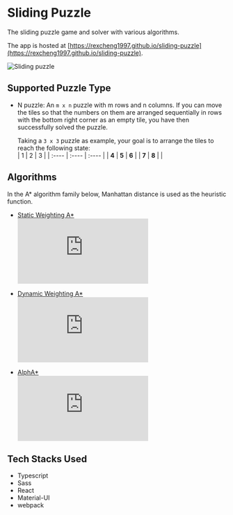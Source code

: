# Sliding Puzzle

The sliding puzzle game and solver with various algorithms.

The app is hosted at [https://rexcheng1997.github.io/sliding-puzzle](https://rexcheng1997.github.io/sliding-puzzle).

![Sliding puzzle](https://rexcheng1997.github.io/public/images/sliding-puzzle.png)

## Supported Puzzle Type

- N puzzle: An `m x n` puzzle with m rows and n columns. If you can move the tiles so that the numbers on them are arranged sequentially in rows with the bottom right corner as an empty tile, you have then successfully solved the puzzle.

    Taking a `3 x 3` puzzle as example, your goal is to arrange the tiles to reach the following state:  
    |   1   |   2   |   3   |
    | :---- | :---- | :---- |
    | **4** | **5** | **6** |
    | **7** | **8** |       |

## Algorithms

In the A* algorithm family below, Manhattan distance is used as the heuristic function.

- [Static Weighting A*](https://en.wikipedia.org/wiki/A*_search_algorithm#cite_ref-15)  
    ![f(n)=g(n)&plus;\varepsilon&space;h(n),\quad&space;\varepsilon&space;\ge&space;1](https://latex.codecogs.com/svg.latex?f%28n%29%3Dg%28n%29&plus;%5Cvarepsilon%20h%28n%29%2C%5Cquad%20%5Cvarepsilon%20%5Cge%201)

- [Dynamic Weighting A*](https://www.cs.auckland.ac.nz/courses/compsci709s2c/resources/Mike.d/Pohl1973WeightedAStar.pdf)  
    ![f(n)=g(n)&plus;(1&plus;\varepsilon&space;w(n))h(n),\quad&space;\mathrm{where}\&space;w(n)=\left\{\begin{matrix}&space;1&space;-&space;\frac{d(n)}{N}&space;&&space;d(n)\le&space;N&space;\\&space;0&space;&&space;\mathrm{otherwise}&space;\end{matrix}\right.](https://latex.codecogs.com/svg.latex?f%28n%29%3Dg%28n%29&plus;%281&plus;%5Cvarepsilon%20w%28n%29%29h%28n%29%2C%5Cquad%20%5Cmathrm%7Bwhere%7D%5C%20w%28n%29%3D%5Cleft%5C%7B%5Cbegin%7Bmatrix%7D%201%20-%20%5Cfrac%7Bd%28n%29%7D%7BN%7D%20%26%20d%28n%29%5Cle%20N%20%5C%5C%200%20%26%20%5Cmathrm%7Botherwise%7D%20%5Cend%7Bmatrix%7D%5Cright.)

- [AlphA*](https://web.archive.org/web/20160131214618/http://home1.stofanet.dk/breese/astaralpha-submitted.pdf.gz)  
    ![f_\alpha(n)=(1&plus;w_\alpha(n))f(n),\&space;\mathrm{where}\&space;w_\alpha(n)=\left\{\begin{matrix}&space;\lambda&space;&&space;g(\pi(n))\ge&space;g(\hat{n})\\&space;\Lambda&space;&&space;\mathrm{otherwise}&space;\end{matrix}\right.\&space;\mathrm{and}\&space;\lambda\le\Lambda](https://latex.codecogs.com/svg.latex?f_%5Calpha%28n%29%3D%281&plus;w_%5Calpha%28n%29%29f%28n%29%2C%5C%20%5Cmathrm%7Bwhere%7D%5C%20w_%5Calpha%28n%29%3D%5Cleft%5C%7B%5Cbegin%7Bmatrix%7D%20%5Clambda%20%26%20g%28%5Cpi%28n%29%29%5Cge%20g%28%5Chat%7Bn%7D%29%5C%5C%20%5CLambda%20%26%20%5Cmathrm%7Botherwise%7D%20%5Cend%7Bmatrix%7D%5Cright.%5C%20%5Cmathrm%7Band%7D%5C%20%5Clambda%5Cle%5CLambda)

## Tech Stacks Used

- Typescript
- Sass
- React
- Material-UI
- webpack
